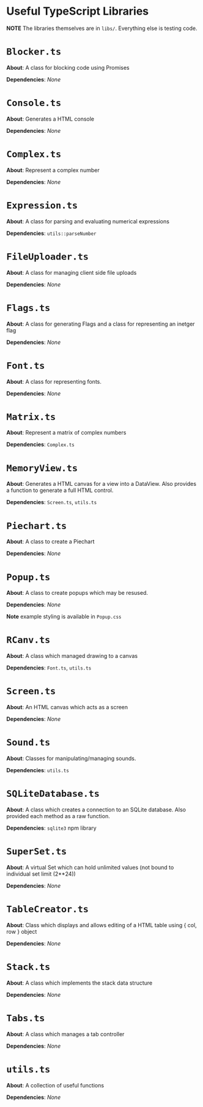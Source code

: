 # Useful TypeScript Libraries

**NOTE** The libraries themselves are in `libs/`. Everything else is testing code.

# `Blocker.ts`
**About**: A class for blocking code using Promises

**Dependencies**: *None*

# `Console.ts`
**About**: Generates a HTML console

**Dependencies**: *None*

# `Complex.ts`
**About**: Represent a complex number

**Dependencies**: *None*

# `Expression.ts`
**About**: A class for parsing and evaluating numerical expressions

**Dependencies**: `utils::parseNumber`

# `FileUploader.ts`
**About**: A class for managing client side file uploads

**Dependencies**: *None*

# `Flags.ts`
**About**: A class for generating Flags and a class for representing an inetger flag

**Dependencies**: *None*

# `Font.ts`
**About**: A class for representing fonts.

**Dependencies**: *None*

# `Matrix.ts`
**About**: Represent a matrix of complex numbers

**Dependencies**: `Complex.ts`

# `MemoryView.ts`
**About**: Generates a HTML canvas for a view into a DataView. Also provides a function to generate a full HTML control.

**Dependencies**: `Screen.ts`, `utils.ts`

# `Piechart.ts`
**About**: A class to create a Piechart

**Dependencies**: *None*

# `Popup.ts`
**About**: A class to create popups which may be resused.

**Dependencies**: *None*

**Note** example styling is available in `Popup.css`

# `RCanv.ts`
**About**: A class which managed drawing to a canvas

**Dependencies**: `Font.ts`, `utils.ts`

# `Screen.ts`
**About**: An HTML canvas which acts as a screen

**Dependencies**: *None*

# `Sound.ts`
**About**: Classes for manipulating/managing sounds.

**Dependencies**: `utils.ts`

# `SQLiteDatabase.ts`
**About**: A class which creates a connection to an SQLite database. Also provided each method as a raw function.

**Dependencies**: `sqlite3` npm library

# `SuperSet.ts`
**About**: A virtual Set which can hold unlimited values (not bound to individual set limit (2**24))

**Dependencies**: *None*

# `TableCreator.ts`
**About**: Class which displays and allows editing of a HTML table using { col, row } object

**Dependencies**: *None*

# `Stack.ts`
**About**: A class which implements the stack data structure

**Dependencies**: *None*

# `Tabs.ts`
**About**: A class which manages a tab controller

**Dependencies**: *None*

# `utils.ts`
**About**: A collection of useful functions

**Dependencies**: *None*